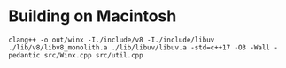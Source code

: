 # Building on Macintosh

```
clang++ -o out/winx -I./include/v8 -I./include/libuv ./lib/v8/libv8_monolith.a ./lib/libuv/libuv.a -std=c++17 -O3 -Wall -pedantic src/Winx.cpp src/util.cpp
```
